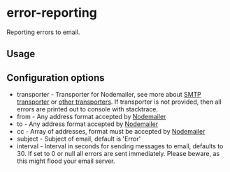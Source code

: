 # error-reporting
Reporting errors to email.

## Usage

## Configuration options

* transporter - Transporter for Nodemailer, see more about [SMTP transporter](https://nodemailer.com/2-0-0-beta/setup-smtp/) or [other transporters](https://nodemailer.com/2-0-0-beta/setup-transporter/). If transporter is not provided, then all errors are printed out to console with stacktrace.
* from - Any address format accepted by [Nodemailer](http://nodemailer.com/address-formatting/)
* to - Any address format accepted by [Nodemailer](http://nodemailer.com/address-formatting/)
* cc - Array of addresses, format must be accepted by [Nodemailer](http://nodemailer.com/address-formatting/)
* subject - Subject of email, default is 'Error'
* interval - Interval in seconds for sending messages to email, defaults to 30. If set to 0 or null all errors are sent immediately. Please beware, as this might flood your email server.
